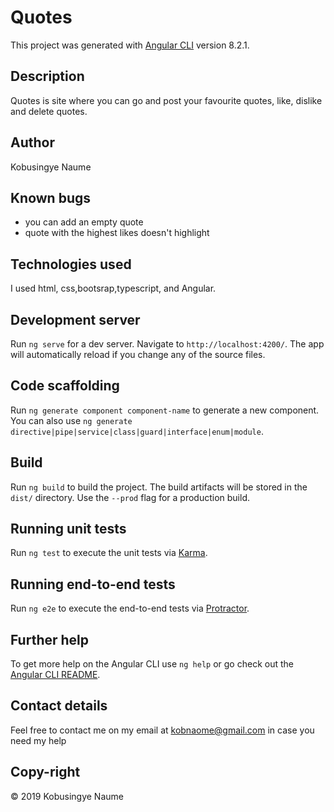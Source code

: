 # Quotes

This project was generated with [Angular CLI](https://github.com/angular/angular-cli) version 8.2.1.

## Description

Quotes is site where you can go and post your favourite quotes, like, dislike and delete quotes.

## Author

Kobusingye Naume

## Known bugs

* you can add an empty quote
* quote with the highest likes doesn't highlight

## Technologies used
I used html, css,bootsrap,typescript, and Angular.

## Development server

Run `ng serve` for a dev server. Navigate to `http://localhost:4200/`. The app will automatically reload if you change any of the source files.

## Code scaffolding

Run `ng generate component component-name` to generate a new component. You can also use `ng generate directive|pipe|service|class|guard|interface|enum|module`.

## Build

Run `ng build` to build the project. The build artifacts will be stored in the `dist/` directory. Use the `--prod` flag for a production build.

## Running unit tests

Run `ng test` to execute the unit tests via [Karma](https://karma-runner.github.io).

## Running end-to-end tests

Run `ng e2e` to execute the end-to-end tests via [Protractor](http://www.protractortest.org/).

## Further help

To get more help on the Angular CLI use `ng help` or go check out the [Angular CLI README](https://github.com/angular/angular-cli/blob/master/README.md).

## Contact details
Feel free to contact me on my email at kobnaome@gmail.com in case you need my help 

## Copy-right
© 2019 Kobusingye Naume
